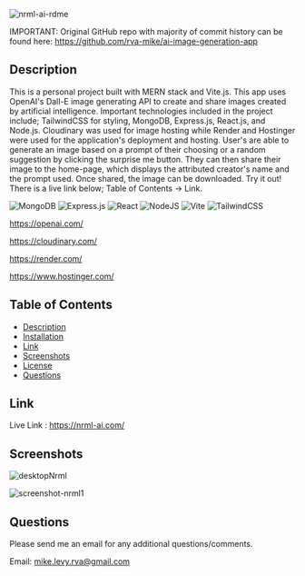 ![nrml-ai-rdme](https://user-images.githubusercontent.com/105617274/231019063-e1719f11-4dca-41ed-9e54-feb306c7288a.jpg)


IMPORTANT: Original GitHub repo with majority of commit history can be found here: https://github.com/rva-mike/ai-image-generation-app

  ## Description
This is a personal project built with MERN stack and Vite.js. This app uses OpenAI's Dall-E image generating API to create and share images created by artificial intelligence. Important technologies included in the project include; TailwindCSS for styling, MongoDB, Express.js, React.js, and Node.js. Cloudinary was used for image hosting while Render and Hostinger were used for the application's deployment and hosting. User's are able to generate an image based on a prompt of their choosing or a random suggestion by clicking the surprise me button. They can then share their image to the home-page, which displays the attributed creator's name and the prompt used. Once shared, the image can be downloaded. Try it out! There is a live link below; Table of Contents -> Link.

![MongoDB](https://img.shields.io/badge/MongoDB-%234ea94b.svg?style=for-the-badge&logo=mongodb&logoColor=white)
![Express.js](https://img.shields.io/badge/express.js-%23404d59.svg?style=for-the-badge&logo=express&logoColor=%2361DAFB)
![React](https://img.shields.io/badge/react-%2320232a.svg?style=for-the-badge&logo=react&logoColor=%2361DAFB)
![NodeJS](https://img.shields.io/badge/node.js-6DA55F?style=for-the-badge&logo=node.js&logoColor=white)
![Vite](https://img.shields.io/badge/vite-%23646CFF.svg?style=for-the-badge&logo=vite&logoColor=white)
![TailwindCSS](https://img.shields.io/badge/tailwindcss-%2338B2AC.svg?style=for-the-badge&logo=tailwind-css&logoColor=white)

https://openai.com/

https://cloudinary.com/

https://render.com/

https://www.hostinger.com/

  ## Table of Contents
  * [Description](#description)
  * [Installation](#installation)
  * [Link](#link)
  * [Screenshots](#screenshots)
  * [License](#license)
  * [Questions](#questions)

  
  ## Link 
  
  Live Link : https://nrml-ai.com/
  
  ## Screenshots
  
![desktopNrml](https://user-images.githubusercontent.com/105617274/231022739-1c4e9ac1-68b4-4e71-8574-2cadb1ed4e89.jpg)


![screenshot-nrml1](https://user-images.githubusercontent.com/105617274/231023488-fd79b4f2-2a43-4bf3-9baa-5dac4337fc8d.jpg)





  ## Questions
  Please send me an email for any additional questions/comments.

  Email: mike.levy.rva@gmail.com




